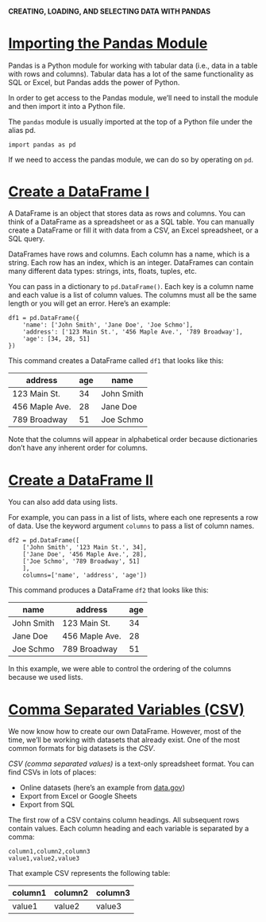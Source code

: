 #### CREATING, LOADING, AND SELECTING DATA WITH PANDAS
# [Importing the Pandas Module](https://www.codecademy.com/courses/data-processing-pandas/lessons/pandas-i/exercises/intro-pandas)
Pandas is a Python module for working with tabular data (i.e., data in a table with rows and columns). 
Tabular data has a lot of the same functionality as SQL or Excel, but Pandas adds the power of Python.

In order to get access to the Pandas module, we’ll need to install the module and then import it into a Python file. 

The `pandas` module is usually imported at the top of a Python file under the alias pd.
```
import pandas as pd
```
If we need to access the pandas module, we can do so by operating on `pd`.

# [Create a DataFrame I](https://www.codecademy.com/courses/data-processing-pandas/lessons/pandas-i/exercises/create-dataframe-i)
A DataFrame is an object that stores data as rows and columns. 
You can think of a DataFrame as a spreadsheet or as a SQL table. 
You can manually create a DataFrame or fill it with data from a CSV, an Excel spreadsheet, or a SQL query.

DataFrames have rows and columns. 
Each column has a name, which is a string. 
Each row has an index, which is an integer. 
DataFrames can contain many different data types: strings, ints, floats, tuples, etc.

You can pass in a dictionary to `pd.DataFrame()`. 
Each key is a column name and each value is a list of column values. 
The columns must all be the same length or you will get an error. Here’s an example:
```
df1 = pd.DataFrame({
    'name': ['John Smith', 'Jane Doe', 'Joe Schmo'],
    'address': ['123 Main St.', '456 Maple Ave.', '789 Broadway'],
    'age': [34, 28, 51]
})
```
This command creates a DataFrame called `df1` that looks like this:

| address |	age |	name
| --- | --- | ---
| 123 Main St. |	34 |	John Smith
| 456 Maple Ave. |	28 |	Jane Doe
| 789 Broadway |	51 |	Joe Schmo

Note that the columns will appear in alphabetical order because dictionaries don’t have any inherent order for columns.

# [Create a DataFrame II](https://www.codecademy.com/courses/data-processing-pandas/lessons/pandas-i/exercises/create-dataframe-ii)
You can also add data using lists.

For example, you can pass in a list of lists, where each one represents a row of data. 
Use the keyword argument `columns` to pass a list of column names.
```
df2 = pd.DataFrame([
    ['John Smith', '123 Main St.', 34],
    ['Jane Doe', '456 Maple Ave.', 28],
    ['Joe Schmo', '789 Broadway', 51]
    ],
    columns=['name', 'address', 'age'])
``` 
This command produces a DataFrame `df2` that looks like this:

| name | address | age
| --- | --- | ---
| John Smith | 123 Main St. | 34
| Jane Doe |	456 Maple Ave. |	28
| Joe Schmo |	789 Broadway |	51

In this example, we were able to control the ordering of the columns because we used lists.

# [Comma Separated Variables (CSV)](https://www.codecademy.com/courses/data-processing-pandas/lessons/pandas-i/exercises/what-is-csv)
We now know how to create our own DataFrame. 
However, most of the time, we’ll be working with datasets that already exist. 
One of the most common formats for big datasets is the *CSV*.

*CSV (comma separated values)* is a text-only spreadsheet format. 
You can find CSVs in lots of places:
* Online datasets (here’s an example from [data.gov](https://catalog.data.gov/dataset?res_format=CSV))
* Export from Excel or Google Sheets
* Export from SQL

The first row of a CSV contains column headings. 
All subsequent rows contain values. 
Each column heading and each variable is separated by a comma:
```
column1,column2,column3
value1,value2,value3
```
That example CSV represents the following table:

| column1 |	column2 | column3
| --- | --- | ---
| value1 |	value2 | value3








